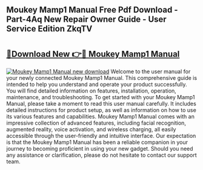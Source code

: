 ## Moukey Mamp1 Manual Free Pdf Download - Part-4Aq New Repair Owner Guide - User Service Edition ZkqTV

# <h2><a href="http://cf17442.oget.top/?id=Moukey+Mamp1+Manual">🔗Download New 👉🔴 Moukey Mamp1 Manual</a></h2>

[![Moukey Mamp1 Manual new download](https://i.imgur.com/5g1atiW.png)](http://cf17442.oget.top/?id=Moukey+Mamp1+Manual)
Welcome to the user manual for your newly connected Moukey Mamp1 Manual. This comprehensive guide is intended to help you understand and operate your product successfully. You will find detailed information on features, installation, operation, maintenance, and troubleshooting. To get started with your Moukey Mamp1 Manual, please take a moment to read this user manual carefully. It includes detailed instructions for product setup, as well as information on how to use its various features and capabilities. Moukey Mamp1 Manual comes with an impressive collection of advanced features, including facial recognition, augmented reality, voice activation, and wireless charging, all easily accessible through the user-friendly and intuitive interface. Our expectation is that the Moukey Mamp1 Manual has been a reliable companion in your journey to becoming proficient in using your new gadget. Should you need any assistance or clarification, please do not hesitate to contact our support team.
